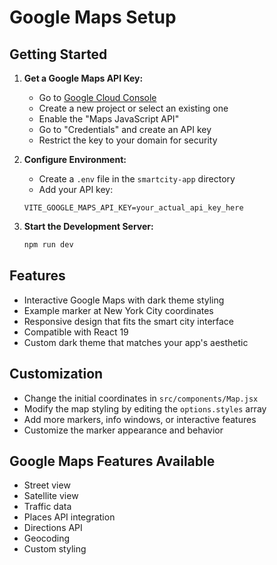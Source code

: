 # Google Maps Setup

## Getting Started

1. **Get a Google Maps API Key:**
   - Go to [Google Cloud Console](https://console.cloud.google.com/)
   - Create a new project or select an existing one
   - Enable the "Maps JavaScript API"
   - Go to "Credentials" and create an API key
   - Restrict the key to your domain for security

2. **Configure Environment:**
   - Create a `.env` file in the `smartcity-app` directory
   - Add your API key:
   ```
   VITE_GOOGLE_MAPS_API_KEY=your_actual_api_key_here
   ```

3. **Start the Development Server:**
   ```bash
   npm run dev
   ```

## Features

- Interactive Google Maps with dark theme styling
- Example marker at New York City coordinates
- Responsive design that fits the smart city interface
- Compatible with React 19
- Custom dark theme that matches your app's aesthetic

## Customization

- Change the initial coordinates in `src/components/Map.jsx`
- Modify the map styling by editing the `options.styles` array
- Add more markers, info windows, or interactive features
- Customize the marker appearance and behavior

## Google Maps Features Available

- Street view
- Satellite view
- Traffic data
- Places API integration
- Directions API
- Geocoding
- Custom styling 